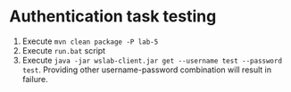 # Authentication task testing

1. Execute  ```mvn clean package -P lab-5```
2. Execute ```run.bat``` script
3. Execute ```java -jar wslab-client.jar get --username test --password test```. 
   Providing other username-password combination will result in failure.